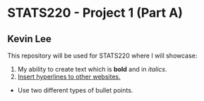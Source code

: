 # STATS220 - Project 1 (Part A)

## Kevin Lee  

This repository will be used for STATS220 where I will showcase: 
1. My ability to create text which is **bold** and in *italics*.
2. [Insert hyperlines to other websites.](https://youtu.be/m4MUBDn9Q8Y)
- Use two different types of bullet points.
